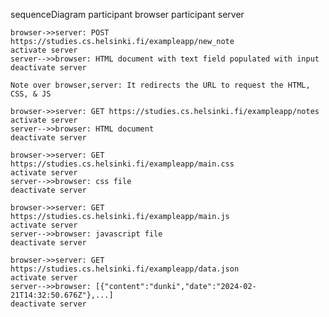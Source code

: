 sequenceDiagram
    participant browser
    participant server

    browser->>server: POST https://studies.cs.helsinki.fi/exampleapp/new_note
    activate server
    server-->>browser: HTML document with text field populated with input
    deactivate server

    Note over browser,server: It redirects the URL to request the HTML, CSS, & JS

    browser->>server: GET https://studies.cs.helsinki.fi/exampleapp/notes
    activate server
    server-->>browser: HTML document
    deactivate server
    
    browser->>server: GET https://studies.cs.helsinki.fi/exampleapp/main.css
    activate server
    server-->>browser: css file
    deactivate server
    
    browser->>server: GET https://studies.cs.helsinki.fi/exampleapp/main.js
    activate server
    server-->>browser: javascript file
    deactivate server
    
    browser->>server: GET https://studies.cs.helsinki.fi/exampleapp/data.json
    activate server
    server-->>browser: [{"content":"dunki","date":"2024-02-21T14:32:50.676Z"},...]
    deactivate server